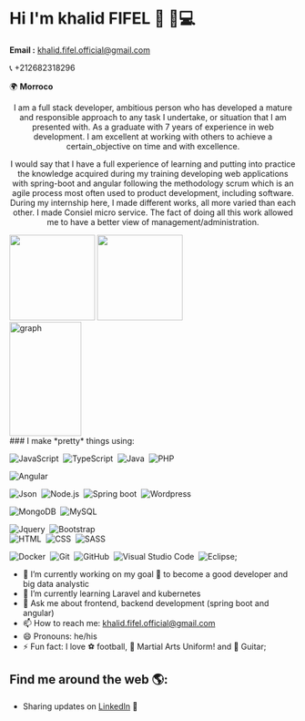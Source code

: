  # Hi I'm khalid FIFEL 👋 🏾‍💻

**Email :** khalid.fifel.official@gmail.com 

 :telephone_receiver: +212682318296

 :earth_africa: **Morroco**


<div align="center">
  <p>
  I am a full stack developer, ambitious person who has developed a mature and responsible approach to any task I undertake, or situation that I am presented with. As   a graduate with 7 years of experience in web development. I am excellent at working with others to achieve a certain_objective on time and with excellence.
   </p>
  <p>
  I would say that I have a full experience of learning and putting into practice the knowledge acquired during my training developing web applications with spring-boot and angular following the methodology scrum which is an agile process most often used to product development, including software. During my internship here, I made different works, all more varied than each other. I made Consiel micro service.
  The fact of doing all this work allowed me to have a better view of management/administration. 
  </p>
</div>

<div align="left">
<a>
  <img src="https://github-readme-stats.vercel.app/api?username=kfifel&theme=tokyonight&show_icons=true" height=150 />
</a>
<a>
  <img src="https://github-readme-stats.vercel.app/api/top-langs/?username=kfifel&langs_count=5&theme=tokyonight" height=150 />
</a>
<br>
<a>
  <img src="https://activity-graph.herokuapp.com/graph?username=kfifel&theme=rogue" width=50% height=200 alt="graph"/>
</a>
</div>
</div>
### I make *pretty* things using:

![JavaScript](https://img.shields.io/badge/-JavaScript-05122A?style=flat&logo=javascript&logoColor=white)&nbsp;
![TypeScript](https://img.shields.io/badge/TypeScript-007ACC?style=for-the-badge&logo=typescript&logoColor=white)&nbsp;
![Java](https://img.shields.io/badge/-Java-05122A?style=flat&logo=Java&logoColor=FFA518)&nbsp;
![PHP](https://img.shields.io/badge/PHP-777BB4?style=for-the-badge&logo=php&logoColor=white)&nbsp;

![Angular](https://img.shields.io/badge/Angular-DD0031?style=for-the-badge&logo=angular&logoColor=white)&nbsp;

![Json](https://img.shields.io/badge/-Json-05122A?style=flat&logo=json)&nbsp;
![Node.js](https://img.shields.io/badge/-Node.js-05122A?style=flat&logo=node.js)&nbsp;
![Spring boot](https://img.shields.io/badge/Spring_Boot-F2F4F9?style=for-the-badge&logo=spring-boot)&nbsp;
![Wordpress](https://img.shields.io/badge/Wordpress-21759B?style=for-the-badge&logo=wordpress&logoColor=white)&nbsp;

![MongoDB](https://img.shields.io/badge/MongoDB-4EA94B?style=for-the-badge&logo=mongodb&logoColor=white)&nbsp;
![MySQL](https://img.shields.io/badge/MySQL-00000F?style=for-the-badge&logo=mysql&logoColor=white)&nbsp;


![Jquery](	https://img.shields.io/badge/jQuery-0769AD?style=for-the-badge&logo=jquery&logoColor=white)&nbsp;
![Bootstrap](https://img.shields.io/badge/-Bootstrap-05122A?style=flat&logo=bootstrap&logoColor=563D7C)\
![HTML](	https://img.shields.io/badge/HTML5-E34F26?style=for-the-badge&logo=html5&logoColor=white)&nbsp;
![CSS](https://img.shields.io/badge/CSS3-1572B6?style=for-the-badge&logo=css3&logoColor=white)&nbsp;
![SASS](	https://img.shields.io/badge/Sass-CC6699?style=for-the-badge&logo=sass&logoColor=white)&nbsp;

![Docker](https://img.shields.io/badge/Docker-2CA5E0?style=for-the-badge&logo=docker&logoColor=white)&nbsp;
![Git](https://img.shields.io/badge/-Git-05122A?style=flat&logo=git)&nbsp;
![GitHub](https://img.shields.io/badge/-GitHub-05122A?style=flat&logo=github)&nbsp;
![Visual Studio Code](https://img.shields.io/badge/-Visual%20Studio%20Code-05122A?style=flat&logo=visual-studio-code&logoColor=007ACC)&nbsp;
![Eclipse](https://img.shields.io/badge/-Eclipse-05122A?style=flat&logo=eclipse-ide&logoColor=2C2255);

- 🔭 I’m currently working on my goal 🎯 to become a good developer and big data analystic
- 🌱 I’m currently learning Laravel and kubernetes
- 💬 Ask me about frontend, backend development (spring boot and angular)
- 📫 How to reach me: khalid.fifel.official@gmail.com 
- 😄 Pronouns: he/his
- ⚡ Fun fact: I love ⚽ football, 🥋 Martial Arts Uniform!  and 🎸 Guitar;

## Find me around the web 🌎:

- Sharing updates on <a href="https://www.linkedin.com/in/khalid-fifel-9a8946237/">LinkedIn</a> 💼

